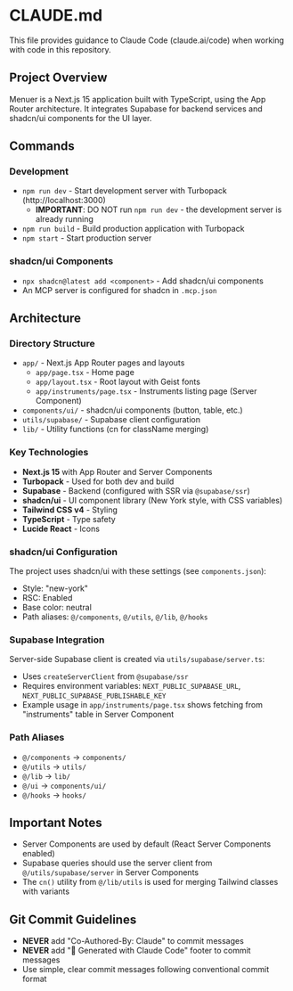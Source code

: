 # CLAUDE.md

This file provides guidance to Claude Code (claude.ai/code) when working with code in this repository.

## Project Overview

Menuer is a Next.js 15 application built with TypeScript, using the App Router architecture. It integrates Supabase for backend services and shadcn/ui components for the UI layer.

## Commands

### Development
- `npm run dev` - Start development server with Turbopack (http://localhost:3000)
  - **IMPORTANT**: DO NOT run `npm run dev` - the development server is already running
- `npm run build` - Build production application with Turbopack
- `npm start` - Start production server

### shadcn/ui Components
- `npx shadcn@latest add <component>` - Add shadcn/ui components
- An MCP server is configured for shadcn in `.mcp.json`

## Architecture

### Directory Structure
- `app/` - Next.js App Router pages and layouts
  - `app/page.tsx` - Home page
  - `app/layout.tsx` - Root layout with Geist fonts
  - `app/instruments/page.tsx` - Instruments listing page (Server Component)
- `components/ui/` - shadcn/ui components (button, table, etc.)
- `utils/supabase/` - Supabase client configuration
- `lib/` - Utility functions (cn for className merging)

### Key Technologies
- **Next.js 15** with App Router and Server Components
- **Turbopack** - Used for both dev and build
- **Supabase** - Backend (configured with SSR via `@supabase/ssr`)
- **shadcn/ui** - UI component library (New York style, with CSS variables)
- **Tailwind CSS v4** - Styling
- **TypeScript** - Type safety
- **Lucide React** - Icons

### shadcn/ui Configuration
The project uses shadcn/ui with these settings (see `components.json`):
- Style: "new-york"
- RSC: Enabled
- Base color: neutral
- Path aliases: `@/components`, `@/utils`, `@/lib`, `@/hooks`

### Supabase Integration
Server-side Supabase client is created via `utils/supabase/server.ts`:
- Uses `createServerClient` from `@supabase/ssr`
- Requires environment variables: `NEXT_PUBLIC_SUPABASE_URL`, `NEXT_PUBLIC_SUPABASE_PUBLISHABLE_KEY`
- Example usage in `app/instruments/page.tsx` shows fetching from "instruments" table in Server Component

### Path Aliases
- `@/components` → `components/`
- `@/utils` → `utils/`
- `@/lib` → `lib/`
- `@/ui` → `components/ui/`
- `@/hooks` → `hooks/`

## Important Notes

- Server Components are used by default (React Server Components enabled)
- Supabase queries should use the server client from `@/utils/supabase/server` in Server Components
- The `cn()` utility from `@/lib/utils` is used for merging Tailwind classes with variants

## Git Commit Guidelines

- **NEVER** add "Co-Authored-By: Claude" to commit messages
- **NEVER** add "🤖 Generated with Claude Code" footer to commit messages
- Use simple, clear commit messages following conventional commit format